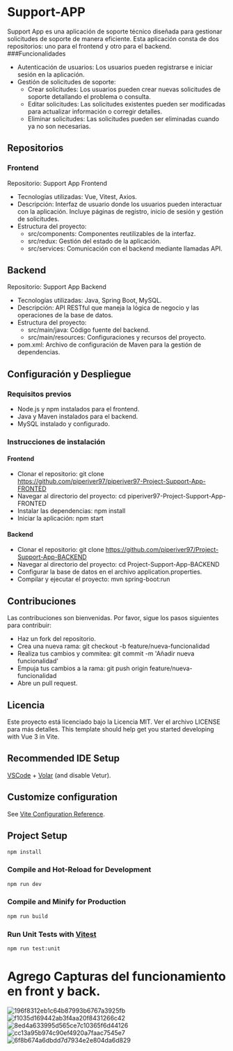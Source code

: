 # Support-APP
Support App es una aplicación de soporte técnico diseñada para gestionar solicitudes de soporte de manera eficiente. Esta aplicación consta de dos repositorios: uno para el frontend y otro para el backend.
###Funcionalidades
- Autenticación de usuarios: Los usuarios pueden registrarse e iniciar sesión en la aplicación.
- Gestión de solicitudes de soporte:
    - Crear solicitudes: Los usuarios pueden crear nuevas solicitudes de soporte detallando el problema o consulta.
    -  Editar solicitudes: Las solicitudes existentes pueden ser modificadas para actualizar información o corregir detalles.
    -  Eliminar solicitudes: Las solicitudes pueden ser eliminadas cuando ya no son necesarias.

## Repositorios

### Frontend
Repositorio: Support App Frontend

- Tecnologías utilizadas: Vue, Vitest, Axios.
- Descripción: Interfaz de usuario donde los usuarios pueden interactuar con la aplicación. Incluye páginas de registro, inicio de sesión y gestión de solicitudes.
- Estructura del proyecto:
  -  src/components: Componentes reutilizables de la interfaz.
  -   src/redux: Gestión del estado de la aplicación.
  - src/services: Comunicación con el backend mediante llamadas API.

## Backend
Repositorio: Support App Backend

- Tecnologías utilizadas: Java, Spring Boot, MySQL.
- Descripción: API RESTful que maneja la lógica de negocio y las operaciones de la base de datos.
- Estructura del proyecto:
  -  src/main/java: Código fuente del backend.
  -  src/main/resources: Configuraciones y recursos del proyecto.
 -  pom.xml: Archivo de configuración de Maven para la gestión de dependencias.
 
 ## Configuración y Despliegue
### Requisitos previos
- Node.js y npm instalados para el frontend.
- Java y Maven instalados para el backend.
- MySQL instalado y configurado.
### Instrucciones de instalación
#### Frontend
-  Clonar el repositorio: git clone https://github.com/piperiver97/piperiver97-Project-Support-App-FRONTED
- Navegar al directorio del proyecto: cd piperiver97-Project-Support-App-FRONTED
- Instalar las dependencias: npm install
- Iniciar la aplicación: npm start
#### Backend
- Clonar el repositorio: git clone https://github.com/piperiver97/Project-Support-App-BACKEND
- Navegar al directorio del proyecto: cd Project-Support-App-BACKEND
- Configurar la base de datos en el archivo application.properties.
- Compilar y ejecutar el proyecto: mvn spring-boot:run
## Contribuciones
Las contribuciones son bienvenidas. Por favor, sigue los pasos siguientes para contribuir:

 - Haz un fork del repositorio.
 - Crea una nueva rama: git checkout -b feature/nueva-funcionalidad
 - Realiza tus cambios y commitea: git commit -m 'Añadir nueva funcionalidad'
 -  Empuja tus cambios a la rama: git push origin feature/nueva-funcionalidad
 - Abre un pull request.
## Licencia
Este proyecto está licenciado bajo la Licencia MIT. Ver el archivo LICENSE para más detalles.
This template should help get you started developing with Vue 3 in Vite.

## Recommended IDE Setup

[VSCode](https://code.visualstudio.com/) + [Volar](https://marketplace.visualstudio.com/items?itemName=Vue.volar) (and disable Vetur).

## Customize configuration

See [Vite Configuration Reference](https://vitejs.dev/config/).

## Project Setup

```sh
npm install
```

### Compile and Hot-Reload for Development

```sh
npm run dev
```

### Compile and Minify for Production

```sh
npm run build
```

### Run Unit Tests with [Vitest](https://vitest.dev/)

```sh
npm run test:unit
```




# Agrego Capturas del funcionamiento en front y back.
![196f8312eb1c64b87993b6767a3925fb](https://github.com/user-attachments/assets/b73bf831-829e-4954-a14b-c7e3cb04fd4a)
![f1035d169442ab3f4aa20f8431266c42](https://github.com/user-attachments/assets/bdaba690-745d-45dc-9095-2f6fec9cb28d)
![8ed4a633995d565ce7c10365f6d44126](https://github.com/user-attachments/assets/e7061352-2695-43c2-a795-fb06006b9cee)
![cc13a95b974c90ef4920a7faac7545e7](https://github.com/user-attachments/assets/c49b91b3-3427-426d-acf8-11900ec5e19e)
![6f8b674a6dbdd7d7934e2e804da6d829](https://github.com/user-attachments/assets/08da0d4f-80f3-4bd1-a69b-3b6de6909954)

